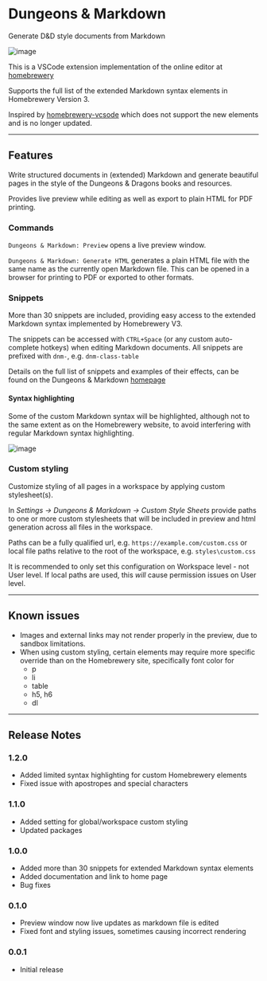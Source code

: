# Dungeons & Markdown

Generate D&D style documents from Markdown

![image](https://assets.dungeonsandmarkdown.spjak.com/dnm.gif)

This is a VSCode extension implementation of the online editor at [homebrewery](https://homebrewery.naturalcrit.com/)

Supports the full list of the extended Markdown syntax elements in Homebrewery Version 3.

Inspired by [homebrewery-vcsode](https://marketplace.visualstudio.com/items?itemName=officerhalf.homebrewery-vscode) which does not support the new elements and is no longer updated.

---
## Features

Write structured documents in (extended) Markdown and generate beautiful pages in the style of the Dungeons & Dragons books and resources.

Provides live preview while editing as well as export to plain HTML for PDF printing.

### **Commands**

`Dungeons & Markdown: Preview` opens a live preview window.

`Dungeons & Markdown: Generate HTML` generates a plain HTML file with the same name as the currently open Markdown file. 
This can be opened in a browser for printing to PDF or exported to other formats.

### **Snippets**

More than 30 snippets are included, providing easy access to the extended Markdown syntax implemented by Homebrewery V3.

The snippets can be accessed with `CTRL+Space` (or any custom auto-complete hotkeys) when editing Markdown documents.
All snippets are prefixed with `dnm-`, e.g. `dnm-class-table`

Details on the full list of snippets and examples of their effects, can be found on the Dungeons & Markdown [homepage](https://dungeonsandmarkdown.spjak.com)

#### **Syntax highlighting**

Some of the custom Markdown syntax will be highlighted, although not to the same extent as on the Homebrewery website, to avoid interfering with regular Markdown syntax highlighting.

![image](https://assets.dungeonsandmarkdown.spjak.com/syntax.png)

### **Custom styling**

Customize styling of all pages in a workspace by applying custom stylesheet(s).

In _Settings -> Dungeons & Markdown -> Custom Style Sheets_ provide paths to one or more custom stylesheets that will be included in preview and html generation across all files in the workspace.

Paths can be a fully qualified url, e.g. `https://example.com/custom.css` or local file paths relative to the root of the workspace, e.g. `styles\custom.css`

It is recommended to only set this configuration on Workspace level - not User level. If local paths are used, this _will_ cause permission issues on User level.

---
## Known issues
* Images and external links may not render properly in the preview, due to sandbox limitations.
* When using custom styling, certain elements may require more specific override than on the Homebrewery site, specifically font color for 
    * p
    * li
    * table
    * h5, h6
    * dl

---
## Release Notes
### 1.2.0

- Added limited syntax highlighting for custom Homebrewery elements
- Fixed issue with apostropes and special characters
### 1.1.0

- Added setting for global/workspace custom styling
- Updated packages
### 1.0.0

- Added more than 30 snippets for extended Markdown syntax elements
- Added documentation and link to home page
- Bug fixes
### 0.1.0

- Preview window now live updates as markdown file is edited
- Fixed font and styling issues, sometimes causing incorrect rendering

### 0.0.1

- Initial release